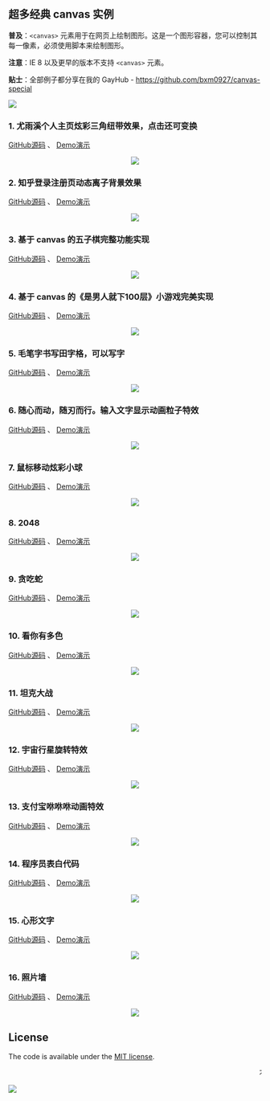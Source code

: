 
## 超多经典 canvas 实例

**普及**：`<canvas>` 元素用于在网页上绘制图形。这是一个图形容器，您可以控制其每一像素，必须使用脚本来绘制图形。

**注意**：IE 8 以及更早的版本不支持 `<canvas>` 元素。

**贴士**：全部例子都分享在我的 GayHub - https://github.com/bxm0927/canvas-special

<a href="https://juejin.im/entry/59901e12f265da3e207709b0/detail"><img src="https://badge.juejin.im/entry/59901e12f265da3e207709b0/likes.svg?style=plastic"></a>

### 1. 尤雨溪个人主页炫彩三角纽带效果，点击还可变换

[GitHub源码](https://github.com/bxm0927/canvas-special) 、 [Demo演示](https://bxm0927.github.io/canvas-special/evan-you/index.html)

<div  align="center">
  <img src="http://oph264zoo.bkt.clouddn.com/17-8-13/13451038.jpg">
</div>

### 2. 知乎登录注册页动态离子背景效果

[GitHub源码](https://github.com/bxm0927/canvas-special) 、 [Demo演示](https://bxm0927.github.io/canvas-special/zhihu/index.html)

<div  align="center">
  <img src="http://oph264zoo.bkt.clouddn.com/17-8-13/46746967.jpg">
</div>

### 3. 基于 canvas 的五子棋完整功能实现

[GitHub源码](https://github.com/bxm0927/canvas-special) 、 [Demo演示](https://bxm0927.github.io/canvas-special/five-chess/index.html)

<div  align="center">
  <img src="http://oph264zoo.bkt.clouddn.com/17-8-13/73389448.jpg">
</div>

### 4. 基于 canvas 的《是男人就下100层》小游戏完美实现

[GitHub源码](https://github.com/bxm0927/canvas-special) 、 [Demo演示](https://bxm0927.github.io/canvas-special/man-down100/index.html)

<div  align="center">
  <img src="http://oph264zoo.bkt.clouddn.com/17-8-13/7179685.jpg">
</div>

### 5. 毛笔字书写田字格，可以写字

[GitHub源码](https://github.com/bxm0927/canvas-special) 、 [Demo演示](https://bxm0927.github.io/canvas-special/brush/index.html)

<div  align="center">
  <img src="http://oph264zoo.bkt.clouddn.com/17-8-13/46818247.jpg">
</div>

### 6. 随心而动，随刃而行。输入文字显示动画粒子特效

[GitHub源码](https://github.com/bxm0927/canvas-special) 、 [Demo演示](https://bxm0927.github.io/canvas-special/side-text/index.html)

<div  align="center">
  <img src="http://oph264zoo.bkt.clouddn.com/17-8-13/63436276.jpg">
</div>

### 7. 鼠标移动炫彩小球

[GitHub源码](https://github.com/bxm0927/canvas-special) 、 [Demo演示](https://bxm0927.github.io/canvas-special/globule/index.html)

<div  align="center">
  <img src="http://oph264zoo.bkt.clouddn.com/17-8-13/75085934.jpg">
</div>


### 8. 2048

[GitHub源码](https://github.com/bxm0927/canvas-special) 、 [Demo演示](https://bxm0927.github.io/canvas-special/game2048/index.html)

<div  align="center">
  <img src="http://oph264zoo.bkt.clouddn.com/17-8-13/62175805.jpg">
</div>

### 9. 贪吃蛇

[GitHub源码](https://github.com/bxm0927/canvas-special) 、 [Demo演示](https://bxm0927.github.io/canvas-special/snake/index.html)

<div  align="center">
  <img src="http://oph264zoo.bkt.clouddn.com/17-8-13/97986004.jpg">
</div>

### 10. 看你有多色

[GitHub源码](https://github.com/bxm0927/canvas-special) 、 [Demo演示](https://bxm0927.github.io/canvas-special/look-def-color/index.html)

<div  align="center">
  <img src="http://oph264zoo.bkt.clouddn.com/17-8-13/52916235.jpg">
</div>

### 11. 坦克大战

[GitHub源码](https://github.com/bxm0927/canvas-special) 、 [Demo演示](https://bxm0927.github.io/canvas-special/tank/index.html)

<div  align="center">
  <img src="http://oph264zoo.bkt.clouddn.com/17-8-13/61788877.jpg">
</div>

### 12. 宇宙行星旋转特效

[GitHub源码](https://github.com/bxm0927/canvas-special) 、 [Demo演示](https://bxm0927.github.io/canvas-special/universe/index.html)

<div  align="center">
  <img src="http://oph264zoo.bkt.clouddn.com/17-8-13/42596452.jpg">
</div>

### 13. 支付宝咻咻咻动画特效

[GitHub源码](https://github.com/bxm0927/canvas-special) 、 [Demo演示](https://bxm0927.github.io/canvas-special/alipay/index.html)

<div  align="center">
  <img src="http://oph264zoo.bkt.clouddn.com/17-8-13/89320322.jpg">
</div>

### 14. 程序员表白代码

[GitHub源码](https://github.com/bxm0927/canvas-special) 、 [Demo演示](https://bxm0927.github.io/canvas-special/love-time/index.html)

<div  align="center">
  <img src="http://oph264zoo.bkt.clouddn.com/17-8-13/58827874.jpg">
</div>

### 15. 心形文字

[GitHub源码](https://github.com/bxm0927/canvas-special) 、 [Demo演示](https://bxm0927.github.io/canvas-special/heart/index.html)

<div  align="center">
  <img src="http://oph264zoo.bkt.clouddn.com/17-8-13/10558210.jpg">
</div>

### 16. 照片墙

[GitHub源码](https://github.com/bxm0927/canvas-special) 、 [Demo演示](https://bxm0927.github.io/canvas-special/photo-wall/index.html)

<div  align="center">
  <img src="http://oph264zoo.bkt.clouddn.com/17-8-13/44601791.jpg">
</div>


## License

The code is available under the [MIT license](https://opensource.org/licenses/MIT).

<marquee>不断更新，欢迎补充！</marquee>

![](http://oph264zoo.bkt.clouddn.com/17-8-11/10545126.jpg)
